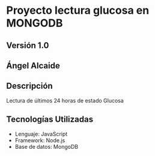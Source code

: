 # Proyecto lectura glucosa en MONGODB

## Versión 1.0

## Ángel Alcaide

## Descripción

Lectura de últimos 24 horas de estado Glucosa

## Tecnologías Utilizadas

*   Lenguaje: JavaScript
*   Framework: Node.js
*   Base de datos: MongoDB


